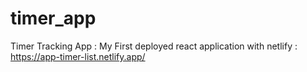 # timer_app
Timer Tracking App : 
My First deployed react application with netlify : https://app-timer-list.netlify.app/

